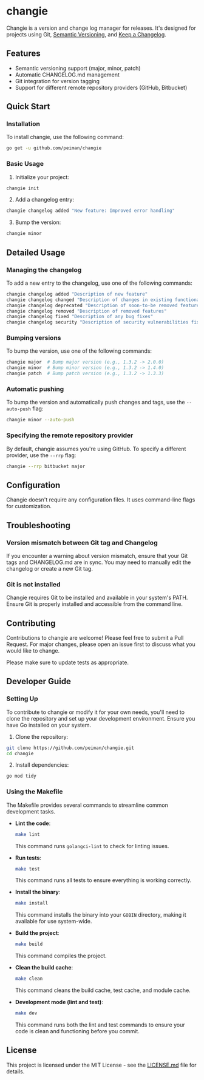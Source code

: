 # changie

Changie is a version and change log manager for releases. It's designed for projects using Git, [Semantic Versioning](https://semver.org), and [Keep a Changelog](https://keepachangelog.com/).

## Features

- Semantic versioning support (major, minor, patch)
- Automatic CHANGELOG.md management
- Git integration for version tagging
- Support for different remote repository providers (GitHub, Bitbucket)

## Quick Start

### Installation

To install changie, use the following command:

```bash
go get -u github.com/peiman/changie
```

### Basic Usage

1. Initialize your project:

```bash
changie init
```

2. Add a changelog entry:

```bash
changie changelog added "New feature: Improved error handling"
```

3. Bump the version:

```bash
changie minor
```

## Detailed Usage

### Managing the changelog

To add a new entry to the changelog, use one of the following commands:

```bash
changie changelog added "Description of new feature"
changie changelog changed "Description of changes in existing functionality"
changie changelog deprecated "Description of soon-to-be removed features"
changie changelog removed "Description of removed features"
changie changelog fixed "Description of any bug fixes"
changie changelog security "Description of security vulnerabilities fixed"
```

### Bumping versions

To bump the version, use one of the following commands:

```bash
changie major  # Bump major version (e.g., 1.3.2 -> 2.0.0)
changie minor  # Bump minor version (e.g., 1.3.2 -> 1.4.0)
changie patch  # Bump patch version (e.g., 1.3.2 -> 1.3.3)
```

### Automatic pushing

To bump the version and automatically push changes and tags, use the `--auto-push` flag:

```bash
changie minor --auto-push
```

### Specifying the remote repository provider

By default, changie assumes you're using GitHub. To specify a different provider, use the `--rrp` flag:

```bash
changie --rrp bitbucket major
```

## Configuration

Changie doesn't require any configuration files. It uses command-line flags for customization.

## Troubleshooting

### Version mismatch between Git tag and Changelog

If you encounter a warning about version mismatch, ensure that your Git tags and CHANGELOG.md are in sync. You may need to manually edit the changelog or create a new Git tag.

### Git is not installed

Changie requires Git to be installed and available in your system's PATH. Ensure Git is properly installed and accessible from the command line.

## Contributing

Contributions to changie are welcome! Please feel free to submit a Pull Request. For major changes, please open an issue first to discuss what you would like to change.

Please make sure to update tests as appropriate.

## Developer Guide

### Setting Up

To contribute to changie or modify it for your own needs, you'll need to clone the repository and set up your development environment. Ensure you have Go installed on your system.

1. Clone the repository:

```bash
git clone https://github.com/peiman/changie.git
cd changie
```

2. Install dependencies:

```bash
go mod tidy
```

### Using the Makefile

The Makefile provides several commands to streamline common development tasks.

- **Lint the code**:
  ```bash
  make lint
  ```
  This command runs `golangci-lint` to check for linting issues.

- **Run tests**:
  ```bash
  make test
  ```
  This command runs all tests to ensure everything is working correctly.

- **Install the binary**:
  ```bash
  make install
  ```
  This command installs the binary into your `GOBIN` directory, making it available for use system-wide.

- **Build the project**:
  ```bash
  make build
  ```
  This command compiles the project.

- **Clean the build cache**:
  ```bash
  make clean
  ```
  This command cleans the build cache, test cache, and module cache.

- **Development mode (lint and test)**:
  ```bash
  make dev
  ```
  This command runs both the lint and test commands to ensure your code is clean and functioning before you commit.


## License

This project is licensed under the MIT License - see the [LICENSE.md](LICENSE.md) file for details.
